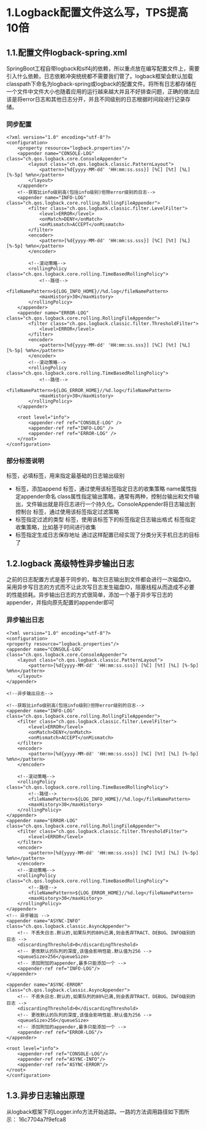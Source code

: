 # 1.Logback配置文件这么写，TPS提高10倍

## 1.1.配置文件logback-spring.xml

SpringBoot工程自带logback和slf4j的依赖，所以重点放在编写配置文件上，需要引入什么依赖，日志依赖冲突统统都不需要我们管了。logback框架会默认加载classpath下命名为logback-spring或logback的配置文件。将所有日志都存储在一个文件中文件大小也随着应用的运行越来越大并且不好排查问题，正确的做法应该是将error日志和其他日志分开，并且不同级别的日志根据时间段进行记录存储。

### 同步配置
```
<?xml version="1.0" encoding="utf-8"?>
<configuration>
    <property resource="logback.properties"/>
    <appender name="CONSOLE-LOG" class="ch.qos.logback.core.ConsoleAppender">
        <layout class="ch.qos.logback.classic.PatternLayout">
            <pattern>[%d{yyyy-MM-dd' 'HH:mm:ss.sss}] [%C] [%t] [%L] [%-5p] %m%n</pattern>
        </layout>
    </appender>
    <!--获取比info级别高(包括info级别)但除error级别的日志-->
    <appender name="INFO-LOG" class="ch.qos.logback.core.rolling.RollingFileAppender">
        <filter class="ch.qos.logback.classic.filter.LevelFilter">
            <level>ERROR</level>
            <onMatch>DENY</onMatch>
            <onMismatch>ACCEPT</onMismatch>
        </filter>
        <encoder>
            <pattern>[%d{yyyy-MM-dd' 'HH:mm:ss.sss}] [%C] [%t] [%L] [%-5p] %m%n</pattern>
        </encoder>

        <!--滚动策略-->
        <rollingPolicy class="ch.qos.logback.core.rolling.TimeBasedRollingPolicy">
            <!--路径-->
            <fileNamePattern>${LOG_INFO_HOME}//%d.log</fileNamePattern>
            <maxHistory>30</maxHistory>
        </rollingPolicy>
    </appender>
    <appender name="ERROR-LOG" class="ch.qos.logback.core.rolling.RollingFileAppender">
        <filter class="ch.qos.logback.classic.filter.ThresholdFilter">
            <level>ERROR</level>
        </filter>
        <encoder>
            <pattern>[%d{yyyy-MM-dd' 'HH:mm:ss.sss}] [%C] [%t] [%L] [%-5p] %m%n</pattern>
        </encoder>
        <!--滚动策略-->
        <rollingPolicy class="ch.qos.logback.core.rolling.TimeBasedRollingPolicy">
            <!--路径-->
            <fileNamePattern>${LOG_ERROR_HOME}//%d.log</fileNamePattern>
            <maxHistory>30</maxHistory>
        </rollingPolicy>
    </appender>

    <root level="info">
        <appender-ref ref="CONSOLE-LOG" />
        <appender-ref ref="INFO-LOG" />
        <appender-ref ref="ERROR-LOG" />
    </root>
</configuration>

```
### 部分标签说明
<root>标签，必填标签，用来指定最基础的日志输出级别
* <appender-ref>标签，添加append
<append>标签，通过使用该标签指定日志的收集策略
name属性指定appender命名
class属性指定输出策略，通常有两种，控制台输出和文件输出，文件输出就是将日志进行一个持久化。ConsoleAppender将日志输出到控制台
<filter>标签，通过使用该标签指定过滤策略
* <level>标签指定过滤的类型
<encoder>标签，使用该标签下的<pattern>标签指定日志输出格式
<rollingPolicy>标签指定收集策略，比如基于时间进行收集
* <fileNamePattern>标签指定生成日志保存地址
通过这样配置已经实现了分类分天手机日志的目标了

## 1.2.logback 高级特性异步输出日志
之前的日志配置方式是基于同步的，每次日志输出到文件都会进行一次磁盘IO。采用异步写日志的方式而不让此次写日志发生磁盘IO，阻塞线程从而造成不必要的性能损耗。异步输出日志的方式很简单，添加一个基于异步写日志的appender，并指向原先配置的appender即可

### 异步输出日志
```
<?xml version="1.0" encoding="utf-8"?>
<configuration>
<property resource="logback.properties"/>
<appender name="CONSOLE-LOG" class="ch.qos.logback.core.ConsoleAppender">
    <layout class="ch.qos.logback.classic.PatternLayout">
        <pattern>[%d{yyyy-MM-dd' 'HH:mm:ss.sss}] [%C] [%t] [%L] [%-5p] %m%n</pattern>
    </layout>
</appender>

<!--异步输出日志-->

<!--获取比info级别高(包括info级别)但除error级别的日志-->
<appender name="INFO-LOG" class="ch.qos.logback.core.rolling.RollingFileAppender">
    <filter class="ch.qos.logback.classic.filter.LevelFilter">
        <level>ERROR</level>
        <onMatch>DENY</onMatch>
        <onMismatch>ACCEPT</onMismatch>
    </filter>
    <encoder>
        <pattern>[%d{yyyy-MM-dd' 'HH:mm:ss.sss}] [%C] [%t] [%L] [%-5p] %m%n</pattern>
    </encoder>

    <!--滚动策略-->
    <rollingPolicy class="ch.qos.logback.core.rolling.TimeBasedRollingPolicy">
        <!--路径-->
        <fileNamePattern>${LOG_INFO_HOME}//%d.log</fileNamePattern>
        <maxHistory>30</maxHistory>
    </rollingPolicy>
</appender>
<appender name="ERROR-LOG" class="ch.qos.logback.core.rolling.RollingFileAppender">
    <filter class="ch.qos.logback.classic.filter.ThresholdFilter">
        <level>ERROR</level>
    </filter>
    <encoder>
        <pattern>[%d{yyyy-MM-dd' 'HH:mm:ss.sss}] [%C] [%t] [%L] [%-5p] %m%n</pattern>
    </encoder>
    <!--滚动策略-->
    <rollingPolicy class="ch.qos.logback.core.rolling.TimeBasedRollingPolicy">
        <!--路径-->
        <fileNamePattern>${LOG_ERROR_HOME}//%d.log</fileNamePattern>
        <maxHistory>30</maxHistory>
    </rollingPolicy>
</appender>
<!-- 异步输出 -->
<appender name="ASYNC-INFO" class="ch.qos.logback.classic.AsyncAppender">
    <!-- 不丢失日志.默认的,如果队列的80%已满,则会丢弃TRACT、DEBUG、INFO级别的日志 -->
    <discardingThreshold>0</discardingThreshold>
    <!-- 更改默认的队列的深度,该值会影响性能.默认值为256 -->
    <queueSize>256</queueSize>
    <!-- 添加附加的appender,最多只能添加一个 -->
    <appender-ref ref="INFO-LOG"/>
</appender>

<appender name="ASYNC-ERROR" class="ch.qos.logback.classic.AsyncAppender">
    <!-- 不丢失日志.默认的,如果队列的80%已满,则会丢弃TRACT、DEBUG、INFO级别的日志 -->
    <discardingThreshold>0</discardingThreshold>
    <!-- 更改默认的队列的深度,该值会影响性能.默认值为256 -->
    <queueSize>256</queueSize>
    <!-- 添加附加的appender,最多只能添加一个 -->
    <appender-ref ref="ERROR-LOG"/>
</appender>

<root level="info">
    <appender-ref ref="CONSOLE-LOG"/>
    <appender-ref ref="ASYNC-INFO"/>
    <appender-ref ref="ASYNC-ERROR"/>
</root>
</configuration>

```
## 1.3.异步日志输出原理
从logback框架下的Logger.info方法开始追踪。一路的方法调用路径如下图所示：
16c7704a7f9efca8


